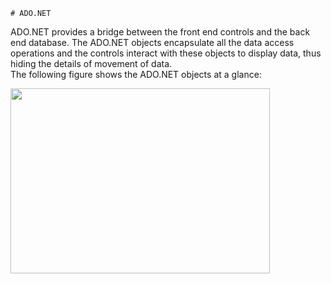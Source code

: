     # ADO.NET

ADO.NET provides a bridge between the front end controls and the back end database. The ADO.NET objects encapsulate all the data access operations and the controls interact with these objects to display data, thus hiding the details of movement of data.
<br>
The following figure shows the ADO.NET objects at a glance:
<br>

<img src="https://user-images.githubusercontent.com/45730967/52900847-f739b600-3214-11e9-9f65-5699e771f1f4.jpg" width="415px" height="296px" /> 
